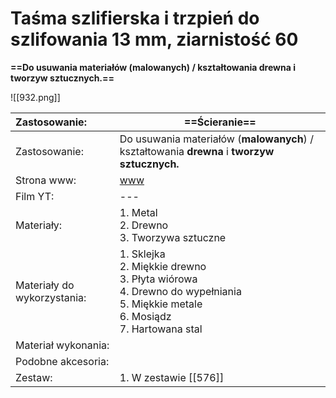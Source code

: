 # Taśma szlifierska i trzpień do szlifowania 13 mm, ziarnistość 60 

**==Do usuwania materiałów (malowanych) / kształtowania drewna i tworzyw sztucznych.==**

![[932.png]]




| Zastosowanie:               | ==Ścieranie==                                                                                                                            |
| :-------------------------- | ---------------------------------------------------------------------------------------------------------------------------------------- |
| Zastosowanie:               | Do usuwania materiałów (**malowanych**) / kształtowania **drewna** i **tworzyw sztucznych.**                                             |
| Strona www:                 | [www](https://www.dremel.com/pl/pl/p/tasma-szlifierska-i-trzpien-do-szlifowania-13-mm-ziarnistosc-60-2615040732)                         |
| Film YT:                    | ---                                                                                                                                      |
| Materiały:                  | 1. Metal<br>2. Drewno<br>3. Tworzywa sztuczne                                                                                            |
| Materiały do wykorzystania: | 1. Sklejka <br>2. Miękkie drewno<br>3. Płyta wiórowa<br>4. Drewno do wypełniania<br>5. Miękkie metale<br>6. Mosiądz<br>7. Hartowana stal |
| Materiał wykonania:         |                                                                                                                                          |
| Podobne akcesoria:          |                                                                                                                                          |
| Zestaw:                     | 1. W zestawie [[576]]                                                                                                                    |

